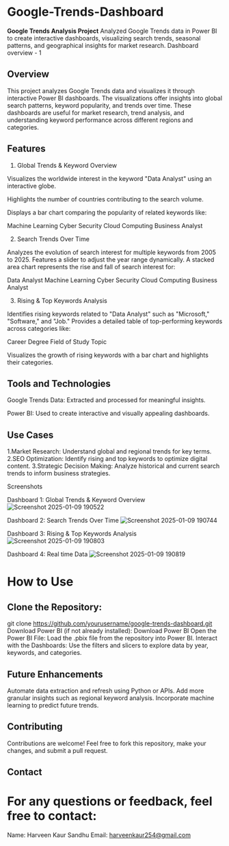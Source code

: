 # Google-Trends-Dashboard
**Google Trends Analysis Project**   Analyzed Google Trends data in Power BI to create interactive dashboards, visualizing search trends, seasonal patterns, and geographical insights for market research.
Dashboard overview - 1 
## Overview

This project analyzes Google Trends data and visualizes it through interactive Power BI dashboards. The visualizations offer insights into global search patterns, keyword popularity, and trends over time. These dashboards are useful for market research, trend analysis, and understanding keyword performance across different regions and categories.

## Features

1. Global Trends & Keyword Overview

Visualizes the worldwide interest in the keyword "Data Analyst" using an interactive globe.

Highlights the number of countries contributing to the search volume.

Displays a bar chart comparing the popularity of related keywords like:

Machine Learning
Cyber Security
Cloud Computing
Business Analyst

2. Search Trends Over Time

Analyzes the evolution of search interest for multiple keywords from 2005 to 2025.
Features a slider to adjust the year range dynamically.
A stacked area chart represents the rise and fall of search interest for:

Data Analyst
Machine Learning
Cyber Security
Cloud Computing
Business Analyst

3. Rising & Top Keywords Analysis

Identifies rising keywords related to "Data Analyst" such as "Microsoft," "Software," and "Job."
Provides a detailed table of top-performing keywords across categories like:

Career
Degree
Field of Study
Topic

Visualizes the growth of rising keywords with a bar chart and highlights their categories.

## Tools and Technologies

Google Trends Data: Extracted and processed for meaningful insights.

Power BI: Used to create interactive and visually appealing dashboards.

## Use Cases

1.Market Research: Understand global and regional trends for key terms.
2.SEO Optimization: Identify rising and top keywords to optimize digital content.
3.Strategic Decision Making: Analyze historical and current search trends to inform business strategies.

Screenshots

Dashboard 1: Global Trends & Keyword Overview
![Screenshot 2025-01-09 190522](https://github.com/user-attachments/assets/9cf0ab89-dcd5-4439-abc6-9bd65b4ff9b7)

Dashboard 2: Search Trends Over Time
![Screenshot 2025-01-09 190744](https://github.com/user-attachments/assets/6cc25f78-9720-4521-b2f0-65d3bf7180ac)


Dashboard 3: Rising & Top Keywords Analysis
![Screenshot 2025-01-09 190803](https://github.com/user-attachments/assets/8458e984-2bb8-4d50-88c3-a99562026083)

Dashboard 4: Real time Data
![Screenshot 2025-01-09 190819](https://github.com/user-attachments/assets/07b4e008-e5f0-4f56-b2a8-b6cb3e9319e5)

# How to Use
## Clone the Repository:

git clone https://github.com/yourusername/google-trends-dashboard.git
Download Power BI (if not already installed):
Download Power BI
Open the Power BI File:
Load the .pbix file from the repository into Power BI.
Interact with the Dashboards:
Use the filters and slicers to explore data by year, keywords, and categories.

## Future Enhancements
Automate data extraction and refresh using Python or APIs.
Add more granular insights such as regional keyword analysis.
Incorporate machine learning to predict future trends.

## Contributing
Contributions are welcome! Feel free to fork this repository, make your changes, and submit a pull request.

## Contact

# For any questions or feedback, feel free to contact:

Name: Harveen Kaur Sandhu 
Email: harveenkaur254@gmail.com



